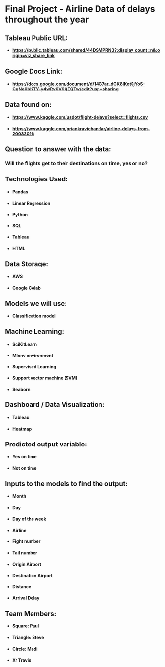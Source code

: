 # Final Project - Airline Data of delays throughout the year
## Tableau Public URL:
- #### https://public.tableau.com/shared/44DSMPRN3?:display_count=n&:origin=viz_share_link
## Google Docs Link:
- #### https://docs.google.com/document/d/14G7ar_dGK8lKotSjYoS-GqNo0bKTY-y4wRv0V9QEQTw/edit?usp=sharing
## Data found on:
- #### https://www.kaggle.com/usdot/flight-delays?select=flights.csv
- #### https://www.kaggle.com/priankravichandar/airline-delays-from-20032016
## Question to answer with the data:
### Will the flights get to their destinations on time, yes or no?
## Technologies Used:
- #### Pandas
- #### Linear Regression
- #### Python
- #### SQL
- #### Tableau
- #### HTML
## Data Storage:
- #### AWS
- #### Google Colab
## Models we will use:
- #### Classification model
## Machine Learning:
- #### SciKitLearn
- #### Mlenv environment
- #### Supervised Learning
- #### Support vector machine (SVM)
- #### Seaborn
## Dashboard / Data Visualization:
- #### Tableau
- #### Heatmap
## Predicted output variable:
- #### Yes on time
- #### Not on time
## Inputs to the models to find the output:
- #### Month
- #### Day
- #### Day of the week
- #### Airline
- #### Fight number
- #### Tail number
- #### Origin Airport
- #### Destination Airport
- #### Distance
- #### Arrival Delay
## Team Members:
- #### Square: Paul
- #### Triangle: Steve
- #### Circle: Madi
- #### X: Travis
